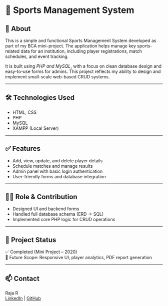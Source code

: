 # 🏅 Sports Management System

## 📖 About

This is a simple and functional Sports Management System developed as part of my BCA mini-project. The application helps manage key sports-related data for an institution, including player registrations, match schedules, and event tracking.

It is built using *PHP and MySQL*, with a focus on clean database design and easy-to-use forms for admins. This project reflects my ability to design and implement small-scale web-based CRUD systems.

---

## 🛠️ Technologies Used

- HTML, CSS
- PHP
- MySQL
- XAMPP (Local Server)

---

## ✅ Features

- Add, view, update, and delete player details
- Schedule matches and manage results
- Admin panel with basic login authentication
- User-friendly forms and database integration

---

## 👨‍💻 Role & Contribution

- Designed UI and backend forms
- Handled full database schema (ERD → SQL)
- Implemented core PHP logic for CRUD operations

---

## 📁 Project Status

✅ Completed (Mini Project – 2020)  
🔄 Future Scope: Responsive UI, player analytics, PDF report generation

---

## 📫 Contact

Raja R  
[LinkedIn](https://www.linkedin.com/in/rajar219) | [GitHub](https://github.com/rajar219)
